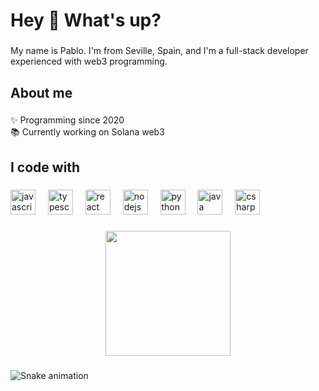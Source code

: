 <h1 align="left">Hey 👋 What's up?</h1>

###

<p align="left">My name is Pablo. I'm from Seville, Spain, and I'm a full-stack developer experienced with web3 programming.</p>

###

<h2 align="left">About me</h2>

###

<p align="left">✨ Programming since 2020<br>📚 Currently working on Solana web3</p>

###

<h2 align="left">I code with</h2>

###

<div align="left">
  <img src="https://cdn.jsdelivr.net/gh/devicons/devicon/icons/javascript/javascript-original.svg" height="40" alt="javascript logo"  />
  <img width="12" />
  <img src="https://cdn.jsdelivr.net/gh/devicons/devicon/icons/typescript/typescript-original.svg" height="40" alt="typescript logo"  />
  <img width="12" />
  <img src="https://cdn.jsdelivr.net/gh/devicons/devicon/icons/react/react-original.svg" height="40" alt="react logo"  />
  <img width="12" />
  <img src="https://cdn.jsdelivr.net/gh/devicons/devicon/icons/nodejs/nodejs-original.svg" height="40" alt="nodejs logo"  />
  <img width="12" />
  <img src="https://cdn.jsdelivr.net/gh/devicons/devicon/icons/python/python-original.svg" height="40" alt="python logo"  />
  <img width="12" />
  <img src="https://cdn.jsdelivr.net/gh/devicons/devicon/icons/java/java-original.svg" height="40" alt="java logo"  />
  <img width="12" />
  <img src="https://cdn.jsdelivr.net/gh/devicons/devicon/icons/csharp/csharp-original.svg" height="40" alt="csharp logo"  />
</div>

###

<div align="center">
  <img height="200" src="https://i.ibb.co/wZnVR3L1/158151173.jpg"  />
</div>

###

<img src="https://raw.githubusercontent.com/PabloCote/PabloCote/output/snake.svg" alt="Snake animation" />

###
